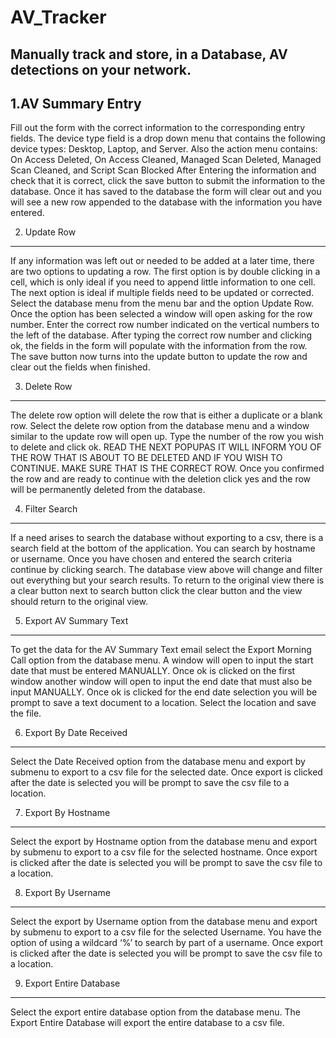 AV_Tracker
==========

Manually track and store, in a Database, AV detections on your network.
----------

1.AV Summary Entry
----------
Fill out the form with the correct information to the corresponding entry fields. The device type field is a drop down menu that contains the following device types: Desktop, Laptop, and Server.  Also the action menu contains: On Access Deleted, On Access Cleaned, Managed Scan Deleted, Managed Scan Cleaned, and Script Scan Blocked
After Entering the information and check that it is correct, click the save button to submit the information to the database. Once it has saved to the database the form will clear out and you will see a new row appended to the database with the information you have entered.

2.	Update Row
----------
If any information was left out or needed to be added at a later time, there are two options to updating a row.  The first option is by double clicking in a cell, which is only ideal if you need to append little information to one cell. 
The next option is ideal if multiple fields need to be updated or corrected.  Select the database menu from the menu bar and the option Update Row. Once the option has been selected a window will open asking for the row number. Enter the correct row number indicated on the vertical numbers to the left of the database. After typing the correct row number and clicking ok, the fields in the form will populate with the information from the row. The save button now turns into the update button to update the row and clear out the fields when finished. 

3.	Delete Row
----------
The delete row option will delete the row that is either a duplicate or a blank row. Select the delete row option from the database menu and a window similar to the update row will open up. Type the number of the row you wish to delete and click ok. READ THE NEXT POPUPAS IT WILL INFORM YOU OF THE ROW THAT IS ABOUT TO BE DELETED AND IF YOU WISH TO CONTINUE. MAKE SURE THAT IS THE CORRECT ROW.  Once you confirmed the row and are ready to continue with the deletion click yes and the row will be permanently deleted from the database.

4.	Filter Search
----------
If a need arises to search the database without exporting to a csv, there is a search field at the bottom of the application. You can search by hostname or username.  Once you have chosen and entered the search criteria continue by clicking search. The database view above will change and filter out everything but your search results. To return to the original view there is a clear button next to search button click the clear button and the view should return to the original view.

5.	Export AV Summary Text
----------
To get the data for the AV Summary Text email select the Export Morning Call option from the database menu.  A window will open to input the start date that must be entered MANUALLY. Once ok is clicked on the first window another window will open to input the end date that must also be input MANUALLY. Once ok is clicked for the end date selection you will be prompt to save a text document to a location. Select the location and save the file. 

6.	Export By Date Received
----------
Select the Date Received option from the database menu and export by submenu to export to a csv file for the selected date. Once export is clicked after the date is selected you will be prompt to save the csv file to a location.

7.	Export By Hostname
----------
Select the export by Hostname option from the database menu and export by submenu to export to a csv file for the selected hostname. Once export is clicked after the date is selected you will be prompt to save the csv file to a location.

8.	Export By Username
----------
Select the export by Username option from the database menu and export by submenu to export to a csv file for the selected Username. You have the option of using a wildcard ‘%’ to search by part of a username. Once export is clicked after the date is selected you will be prompt to save the csv file to a location.

9.	Export Entire Database
----------
Select the export entire database option from the database menu. The Export Entire Database will export the entire database to a csv file.
